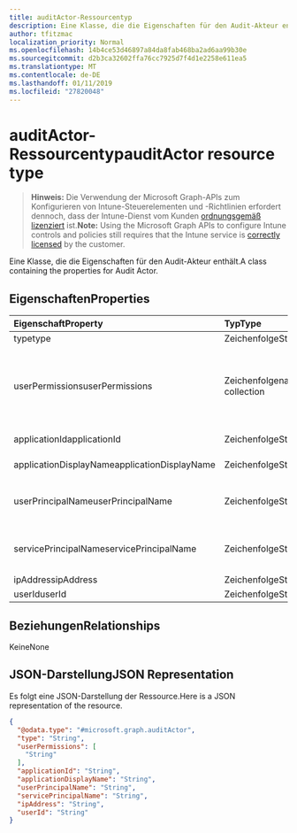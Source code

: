 ```yaml
---
title: auditActor-Ressourcentyp
description: Eine Klasse, die die Eigenschaften für den Audit-Akteur enthält.
author: tfitzmac
localization_priority: Normal
ms.openlocfilehash: 14b4ce53d46897a84da8fab468ba2ad6aa99b30e
ms.sourcegitcommit: d2b3ca32602ffa76cc7925d7f4d1e2258e611ea5
ms.translationtype: MT
ms.contentlocale: de-DE
ms.lasthandoff: 01/11/2019
ms.locfileid: "27820048"
---
```

# <a name="auditactor-resource-type"></a><span data-ttu-id="b97e7-103">auditActor-Ressourcentyp</span><span class="sxs-lookup"><span data-stu-id="b97e7-103">auditActor resource type</span></span>

> <span data-ttu-id="b97e7-104">**Hinweis:** Die Verwendung der Microsoft Graph-APIs zum Konfigurieren von Intune-Steuerelementen und -Richtlinien erfordert dennoch, dass der Intune-Dienst vom Kunden [ordnungsgemäß lizenziert](https://go.microsoft.com/fwlink/?linkid=839381) ist.</span><span class="sxs-lookup"><span data-stu-id="b97e7-104">**Note:** Using the Microsoft Graph APIs to configure Intune controls and policies still requires that the Intune service is [correctly licensed](https://go.microsoft.com/fwlink/?linkid=839381) by the customer.</span></span>

<span data-ttu-id="b97e7-105">Eine Klasse, die die Eigenschaften für den Audit-Akteur enthält.</span><span class="sxs-lookup"><span data-stu-id="b97e7-105">A class containing the properties for Audit Actor.</span></span>
## <a name="properties"></a><span data-ttu-id="b97e7-106">Eigenschaften</span><span class="sxs-lookup"><span data-stu-id="b97e7-106">Properties</span></span>
|<span data-ttu-id="b97e7-107">Eigenschaft</span><span class="sxs-lookup"><span data-stu-id="b97e7-107">Property</span></span>|<span data-ttu-id="b97e7-108">Typ</span><span class="sxs-lookup"><span data-stu-id="b97e7-108">Type</span></span>|<span data-ttu-id="b97e7-109">Beschreibung</span><span class="sxs-lookup"><span data-stu-id="b97e7-109">Description</span></span>|
|:---|:---|:---|
|<span data-ttu-id="b97e7-110">type</span><span class="sxs-lookup"><span data-stu-id="b97e7-110">type</span></span>|<span data-ttu-id="b97e7-111">Zeichenfolge</span><span class="sxs-lookup"><span data-stu-id="b97e7-111">String</span></span>|<span data-ttu-id="b97e7-112">Akteurtyp</span><span class="sxs-lookup"><span data-stu-id="b97e7-112">Actor Type.</span></span>|
|<span data-ttu-id="b97e7-113">userPermissions</span><span class="sxs-lookup"><span data-stu-id="b97e7-113">userPermissions</span></span>|<span data-ttu-id="b97e7-114">Zeichenfolgenauflistung</span><span class="sxs-lookup"><span data-stu-id="b97e7-114">String collection</span></span>|<span data-ttu-id="b97e7-115">Liste der Benutzerberechtigungen, nachdem die Überwachung ausgeführt wurde.</span><span class="sxs-lookup"><span data-stu-id="b97e7-115">List of user permissions when the audit was performed.</span></span>|
|<span data-ttu-id="b97e7-116">applicationId</span><span class="sxs-lookup"><span data-stu-id="b97e7-116">applicationId</span></span>|<span data-ttu-id="b97e7-117">Zeichenfolge</span><span class="sxs-lookup"><span data-stu-id="b97e7-117">String</span></span>|<span data-ttu-id="b97e7-118">AAD-Anwendungs-ID</span><span class="sxs-lookup"><span data-stu-id="b97e7-118">AAD Application Id.</span></span>|
|<span data-ttu-id="b97e7-119">applicationDisplayName</span><span class="sxs-lookup"><span data-stu-id="b97e7-119">applicationDisplayName</span></span>|<span data-ttu-id="b97e7-120">Zeichenfolge</span><span class="sxs-lookup"><span data-stu-id="b97e7-120">String</span></span>|<span data-ttu-id="b97e7-121">Anwendungsname</span><span class="sxs-lookup"><span data-stu-id="b97e7-121">Name of the Application.</span></span>|
|<span data-ttu-id="b97e7-122">userPrincipalName</span><span class="sxs-lookup"><span data-stu-id="b97e7-122">userPrincipalName</span></span>|<span data-ttu-id="b97e7-123">Zeichenfolge</span><span class="sxs-lookup"><span data-stu-id="b97e7-123">String</span></span>|<span data-ttu-id="b97e7-124">Benutzerprinzipalname (User Principal Name, UPN)</span><span class="sxs-lookup"><span data-stu-id="b97e7-124">User Principal Name (UPN).</span></span>|
|<span data-ttu-id="b97e7-125">servicePrincipalName</span><span class="sxs-lookup"><span data-stu-id="b97e7-125">servicePrincipalName</span></span>|<span data-ttu-id="b97e7-126">Zeichenfolge</span><span class="sxs-lookup"><span data-stu-id="b97e7-126">String</span></span>|<span data-ttu-id="b97e7-127">Dienstprinzipalnamen (Service Principal Name, SPN)</span><span class="sxs-lookup"><span data-stu-id="b97e7-127">Service Principal Name (SPN).</span></span>|
|<span data-ttu-id="b97e7-128">ipAddress</span><span class="sxs-lookup"><span data-stu-id="b97e7-128">ipAddress</span></span>|<span data-ttu-id="b97e7-129">Zeichenfolge</span><span class="sxs-lookup"><span data-stu-id="b97e7-129">String</span></span>|<span data-ttu-id="b97e7-130">IP-Adresse</span><span class="sxs-lookup"><span data-stu-id="b97e7-130">IPAddress.</span></span>|
|<span data-ttu-id="b97e7-131">userId</span><span class="sxs-lookup"><span data-stu-id="b97e7-131">userId</span></span>|<span data-ttu-id="b97e7-132">Zeichenfolge</span><span class="sxs-lookup"><span data-stu-id="b97e7-132">String</span></span>|<span data-ttu-id="b97e7-133">Benutzer-ID</span><span class="sxs-lookup"><span data-stu-id="b97e7-133">User Id.</span></span>|

## <a name="relationships"></a><span data-ttu-id="b97e7-134">Beziehungen</span><span class="sxs-lookup"><span data-stu-id="b97e7-134">Relationships</span></span>
<span data-ttu-id="b97e7-135">Keine</span><span class="sxs-lookup"><span data-stu-id="b97e7-135">None</span></span>
## <a name="json-representation"></a><span data-ttu-id="b97e7-136">JSON-Darstellung</span><span class="sxs-lookup"><span data-stu-id="b97e7-136">JSON Representation</span></span>
<span data-ttu-id="b97e7-137">Es folgt eine JSON-Darstellung der Ressource.</span><span class="sxs-lookup"><span data-stu-id="b97e7-137">Here is a JSON representation of the resource.</span></span>
<!-- {
  "blockType": "resource",
  "@odata.type": "microsoft.graph.auditActor"
}
-->
``` json
{
  "@odata.type": "#microsoft.graph.auditActor",
  "type": "String",
  "userPermissions": [
    "String"
  ],
  "applicationId": "String",
  "applicationDisplayName": "String",
  "userPrincipalName": "String",
  "servicePrincipalName": "String",
  "ipAddress": "String",
  "userId": "String"
}
```



